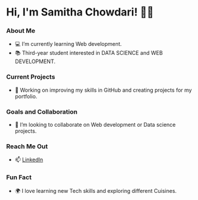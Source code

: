 # Hi, I'm Samitha Chowdari! 👋🌱

### About Me
- 💻 I’m currently learning Web development.
- 📚 Third-year student interested in DATA SCIENCE and WEB DEVELOPMENT.

### Current Projects
- 🚀 Working on improving my skills in GitHub and creating projects for my portfolio.

### Goals and Collaboration
- 🤝 I’m looking to collaborate on Web development or Data science projects.

### Reach Me Out
- 📫 [LinkedIn](https://www.linkedin.com/in/samitha-chowdari-8451902b2/)

### Fun Fact
- 🌍 I love learning new Tech skills and exploring different Cuisines.

